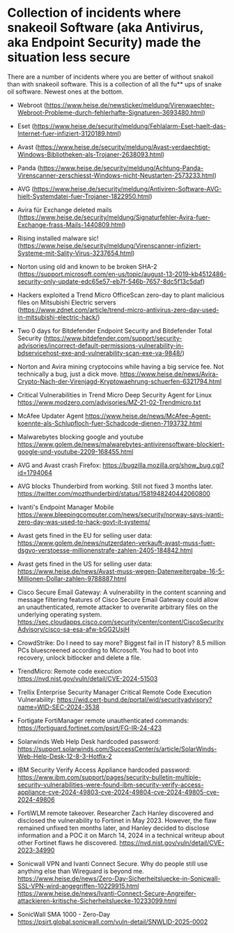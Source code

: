 # Collection of incidents where snakeoil Software (aka Antivirus, aka Endpoint Security) made the situation less secure
There are a number of incidents where you are better of without snakoil than with snakeoil software. 
This is a collection of all the fu** ups of snake oil software.
Newest ones at the bottom. 

- Webroot (https://www.heise.de/newsticker/meldung/Virenwaechter-Webroot-Probleme-durch-fehlerhafte-Signaturen-3693480.html)

- Eset (https://www.heise.de/security/meldung/Fehlalarm-Eset-haelt-das-Internet-fuer-infiziert-3120189.html)

- Avast (https://www.heise.de/security/meldung/Avast-verdaechtigt-Windows-Bibliotheken-als-Trojaner-2638093.html)

- Panda (https://www.heise.de/security/meldung/Achtung-Panda-Virenscanner-zerschiesst-Windows-nicht-Neustarten-2573233.html)

- AVG (https://www.heise.de/security/meldung/Antiviren-Software-AVG-hielt-Systemdatei-fuer-Trojaner-1822950.html)

- Avira für Exchange deleted mails (https://www.heise.de/security/meldung/Signaturfehler-Avira-fuer-Exchange-frass-Mails-1440809.html)

- Rising installed malware sic! (https://www.heise.de/security/meldung/Virenscanner-infiziert-Systeme-mit-Sality-Virus-3237654.html)

- Norton using old and known to be broken SHA-2 (https://support.microsoft.com/en-us/topic/august-13-2019-kb4512486-security-only-update-edc65e57-eb7f-546b-7657-8dc5f13c5daf)

- Hackers exploited a Trend Micro OfficeScan zero-day to plant malicious files on Mitsubishi Electric servers (https://www.zdnet.com/article/trend-micro-antivirus-zero-day-used-in-mitsubishi-electric-hack/)

- Two 0 days for Bitdefender Endpoint Security and Bitdefender Total Security (https://www.bitdefender.com/support/security-advisories/incorrect-default-permissions-vulnerability-in-bdservicehost-exe-and-vulnerability-scan-exe-va-9848/)

- Norton and Avira mining cryptocoins while having a big service fee. Not technically a bug, just a dick move. https://www.heise.de/news/Avira-Crypto-Nach-der-Virenjagd-Kryptowaehrung-schuerfen-6321794.html

- Critical Vulnerabilities in Trend Micro Deep Security Agent for Linux https://www.modzero.com/advisories/MZ-21-02-Trendmicro.txt

- McAfee Updater Agent https://www.heise.de/news/McAfee-Agent-koennte-als-Schlupfloch-fuer-Schadcode-dienen-7193732.html

- Malwarebytes blocking google and youtube https://www.golem.de/news/malwarebytes-antivirensoftware-blockiert-google-und-youtube-2209-168455.html

- AVG and Avast crash Firefox: https://bugzilla.mozilla.org/show_bug.cgi?id=1794064

- AVG blocks Thunderbird from working. Still not fixed 3 months later. https://twitter.com/mozthunderbird/status/1581948240442060800

- Ivanti's Endpoint Manager Mobile https://www.bleepingcomputer.com/news/security/norway-says-ivanti-zero-day-was-used-to-hack-govt-it-systems/

- Avast gets fined in the EU for selling user data: https://www.golem.de/news/nutzerdaten-verkauft-avast-muss-fuer-dsgvo-verstoesse-millionenstrafe-zahlen-2405-184842.html

- Avast gets fined in the US for selling user data: https://www.heise.de/news/Avast-muss-wegen-Datenweitergabe-16-5-Millionen-Dollar-zahlen-9788887.html

- Cisco Secure Email Gateway: A vulnerability in the content scanning and message filtering features of Cisco Secure Email Gateway could allow an unauthenticated, remote attacker to overwrite arbitrary files on the underlying operating system. https://sec.cloudapps.cisco.com/security/center/content/CiscoSecurityAdvisory/cisco-sa-esa-afw-bGG2UsjH

- CrowdStrike: Do I need to say more? Biggest fail in IT history? 8.5 million PCs bluescreened according to Microsoft. You had to boot into recovery, unlock bitlocker and delete a file.

- TrendMicro: Remote code execution https://nvd.nist.gov/vuln/detail/CVE-2024-51503

- Trellix Enterprise Security Manager Critical Remote Code Execution Vulnerability: https://wid.cert-bund.de/portal/wid/securityadvisory?name=WID-SEC-2024-3538
  
- Fortigate FortiManager remote unauthenticated commands: https://fortiguard.fortinet.com/psirt/FG-IR-24-423

- Solarwinds Web Help Desk hardcoded password: https://support.solarwinds.com/SuccessCenter/s/article/SolarWinds-Web-Help-Desk-12-8-3-Hotfix-2

-  IBM Security Verify Access Appliance hardcoded password: https://www.ibm.com/support/pages/security-bulletin-multiple-security-vulnerabilities-were-found-ibm-security-verify-access-appliance-cve-2024-49803-cve-2024-49804-cve-2024-49805-cve-2024-49806

- FortiWLM remote takeover. Researcher Zach Hanley discovered and disclosed the vulnerability to Fortinet in May 2023. However, the flaw remained unfixed ten months later, and Hanley decided to disclose information and a POC it on March 14, 2024 in a technical writeup about other Fortinet flaws he discovered. https://nvd.nist.gov/vuln/detail/CVE-2023-34990


- Sonicwall VPN and Ivanti Connect Secure. Why do people still use anything else than Wireguard is beyond me.
https://www.heise.de/news/Zero-Day-Sicherheitsluecke-in-Sonicwall-SSL-VPN-wird-angegriffen-10229915.html
https://www.heise.de/news/Ivanti-Connect-Secure-Angreifer-attackieren-kritische-Sicherheitsluecke-10233099.html

- SonicWall SMA 1000 - Zero-Day  
https://psirt.global.sonicwall.com/vuln-detail/SNWLID-2025-0002
